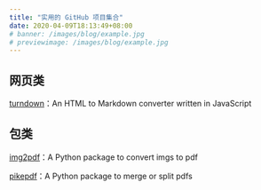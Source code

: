 ```yaml
---
title: "实用的 GitHub 项目集合"
date: 2020-04-09T18:13:49+08:00
# banner: /images/blog/example.jpg
# previewimage: /images/blog/example.jpg
---
```


## 网页类

[turndown](https://github.com/domchristie/turndown)：An HTML to Markdown converter written in JavaScript

## 包类

[img2pdf](https://github.com/josch/img2pdf)：A Python package to convert imgs to pdf

[pikepdf](https://github.com/pikepdf/pikepdf)：A Python package to merge or split pdfs
